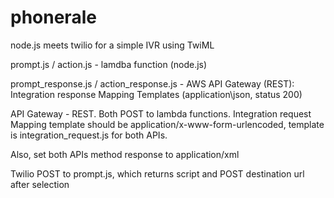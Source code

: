 # phonerale
node.js meets twilio for a simple IVR using TwiML

prompt.js / action.js - lamdba function (node.js)

prompt_response.js / action_response.js - AWS API Gateway (REST):
Integration response Mapping Templates (application\json, status 200)

API Gateway - REST. Both POST to lambda functions. Integration request Mapping template should be application/x-www-form-urlencoded, template is integration_request.js for both APIs.

Also, set both APIs method response to application/xml

Twilio POST to prompt.js, which returns script and POST destination url after selection




